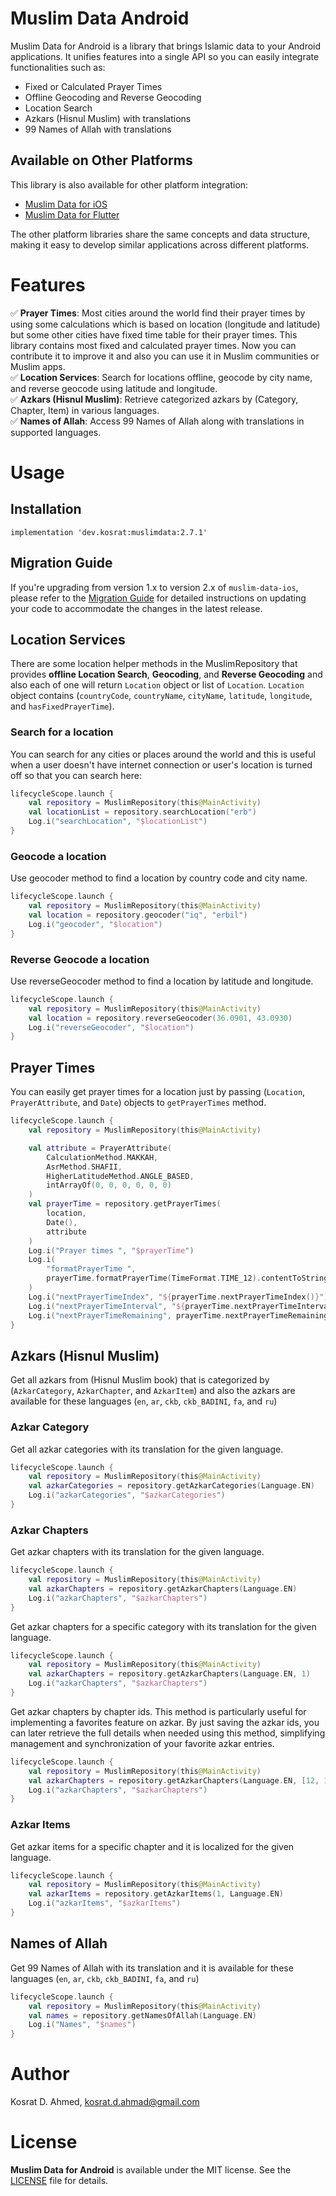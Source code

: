 # Muslim Data Android

Muslim Data for Android is a library that brings Islamic data to your Android applications. It unifies features into a single API so you can easily integrate functionalities such as:

- Fixed or Calculated Prayer Times
- Offline Geocoding and Reverse Geocoding
- Location Search
- Azkars (Hisnul Muslim) with translations
- 99 Names of Allah with translations

## Available on Other Platforms

This library is also available for other platform integration:

- [Muslim Data for iOS](https://github.com/my-prayers/muslim-data-ios)
- [Muslim Data for Flutter](https://github.com/my-prayers/muslim-data-flutter)

The other platform libraries share the same concepts and data structure, making it easy to develop similar applications across different platforms.

# Features

✅ **Prayer Times**: Most cities around the world find their prayer times by using some calculations which is based on location (longitude and latitude) but some other cities have fixed time table for their prayer times. This library contains most fixed and calculated prayer times. Now you can contribute it to improve it and also you can use it in Muslim communities or Muslim apps.  
✅ **Location Services**: Search for locations offline, geocode by city name, and reverse geocode using latitude and longitude.  
✅ **Azkars (Hisnul Muslim)**: Retrieve categorized azkars by (Category, Chapter, Item) in various languages.  
✅ **Names of Allah**: Access 99 Names of Allah along with translations in supported languages.

# Usage

## Installation

```
implementation 'dev.kosrat:muslimdata:2.7.1'
```

## Migration Guide

If you're upgrading from version 1.x to version 2.x of `muslim-data-ios`, please refer to the [Migration Guide](MIGRATION_GUIDE.md) for detailed instructions on updating your code to accommodate the changes in the latest release.

## Location Services

There are some location helper methods in the MuslimRepository that provides **offline Location Search**, **Geocoding**, and **Reverse Geocoding** and also each of one will return `Location` object or list of `Location`. `Location` object contains (`countryCode`, `countryName`, `cityName`, `latitude`, `longitude`, and `hasFixedPrayerTime`).

### Search for a location

You can search for any cities or places around the world and this is useful when a user doesn't have internet connection or user's location is turned off so that you can search here:

```kotlin
lifecycleScope.launch {
    val repository = MuslimRepository(this@MainActivity)
    val locationList = repository.searchLocation("erb")
    Log.i("searchLocation", "$locationList")
}
```

### Geocode a location

Use geocoder method to find a location by country code and city name.

```kotlin
lifecycleScope.launch {
    val repository = MuslimRepository(this@MainActivity)
    val location = repository.geocoder("iq", "erbil")
    Log.i("geocoder", "$location")
}
```

### Reverse Geocode a location

Use reverseGeocoder method to find a location by latitude and longitude.

```kotlin
lifecycleScope.launch {
    val repository = MuslimRepository(this@MainActivity)
    val location = repository.reverseGeocoder(36.0901, 43.0930)
    Log.i("reverseGeocoder", "$location")
}
```

## Prayer Times

You can easily get prayer times for a location just by passing (`Location`, `PrayerAttribute`, and `Date`) objects to `getPrayerTimes` method.

```kotlin
lifecycleScope.launch {
    val repository = MuslimRepository(this@MainActivity)

    val attribute = PrayerAttribute(
        CalculationMethod.MAKKAH,
        AsrMethod.SHAFII,
        HigherLatitudeMethod.ANGLE_BASED,
        intArrayOf(0, 0, 0, 0, 0, 0)
    )
    val prayerTime = repository.getPrayerTimes(
        location,
        Date(),
        attribute
    )
    Log.i("Prayer times ", "$prayerTime")
    Log.i(
        "formatPrayerTime ",
        prayerTime.formatPrayerTime(TimeFormat.TIME_12).contentToString()
    )
    Log.i("nextPrayerTimeIndex", "${prayerTime.nextPrayerTimeIndex()}")
    Log.i("nextPrayerTimeInterval", "${prayerTime.nextPrayerTimeInterval()}")
    Log.i("nextPrayerTimeRemaining", prayerTime.nextPrayerTimeRemaining())
}
```

## Azkars (Hisnul Muslim)

Get all azkars from (Hisnul Muslim book) that is categorized by (`AzkarCategory`, `AzkarChapter`, and `AzkarItem`) and also the azkars are available for these languages (`en`, `ar`, `ckb`, `ckb_BADINI`, `fa`, and `ru`)

### Azkar Category

Get all azkar categories with its translation for the given language.

```kotlin
lifecycleScope.launch {
    val repository = MuslimRepository(this@MainActivity)
    val azkarCategories = repository.getAzkarCategories(Language.EN)
    Log.i("azkarCategories", "$azkarCategories")
}
```

### Azkar Chapters

Get azkar chapters with its translation for the given language.

```kotlin
lifecycleScope.launch {
    val repository = MuslimRepository(this@MainActivity)
    val azkarChapters = repository.getAzkarChapters(Language.EN)
    Log.i("azkarChapters", "$azkarChapters")
}
```

Get azkar chapters for a specific category with its translation for the given language.

```kotlin
lifecycleScope.launch {
    val repository = MuslimRepository(this@MainActivity)
    val azkarChapters = repository.getAzkarChapters(Language.EN, 1)
    Log.i("azkarChapters", "$azkarChapters")
}
```

Get azkar chapters by chapter ids. This method is particularly useful for implementing a favorites feature on azkar. By just saving the azkar ids, you can later retrieve the full details when needed using this method, simplifying management and synchronization of your favorite azkar entries.

```kotlin
lifecycleScope.launch {
    val repository = MuslimRepository(this@MainActivity)
    val azkarChapters = repository.getAzkarChapters(Language.EN, [12, 15])
    Log.i("azkarChapters", "$azkarChapters")
}
```

### Azkar Items

Get azkar items for a specific chapter and it is localized for the given language.

```kotlin
lifecycleScope.launch {
    val repository = MuslimRepository(this@MainActivity)
    val azkarItems = repository.getAzkarItems(1, Language.EN)
    Log.i("azkarItems", "$azkarItems")
}
```

## Names of Allah

Get 99 Names of Allah with its translation and it is available for these languages (`en`, `ar`, `ckb`, `ckb_BADINI`, `fa`, and `ru`)

```kotlin
lifecycleScope.launch {
    val repository = MuslimRepository(this@MainActivity)
    val names = repository.getNamesOfAllah(Language.EN)
    Log.i("Names", "$names")
}
```

# Author

Kosrat D. Ahmed, kosrat.d.ahmad@gmail.com

# License

**Muslim Data for Android** is available under the MIT license. See the [LICENSE](LICENSE) file for details.
